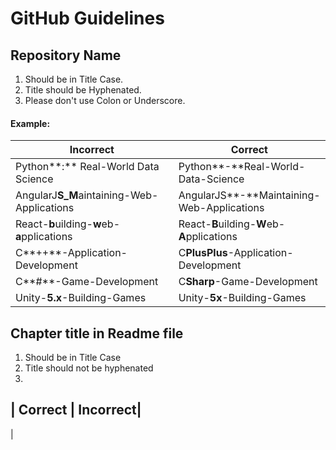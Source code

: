 # GitHub Guidelines

## Repository Name
1. Should be in Title Case.
2. Title should be Hyphenated.
3. Please don't use Colon or Underscore.


#### Example:

| Incorrect | Correct |
|-----------|---------|
| Python**:** Real-World Data Science | Python**-**Real-World-Data-Science |
| AngularJ**S_M**aintaining-Web-Applications | AngularJS**-**Maintaining-Web-Applications |
| React-**b**uilding-**w**eb-**a**pplications | React-**B**uilding-**W**eb-**A**pplications |
| C**++**-Application-Development | C**PlusPlus**-Application-Development |
| C**#**-Game-Development | C**Sharp**-Game-Development |
| Unity-**5.x**-Building-Games | Unity-**5x**-Building-Games |



## Chapter title in Readme file
1. Should be in Title Case
2. Title should not be hyphenated
3. 
| Correct | Incorrect|
----------------------
| 

